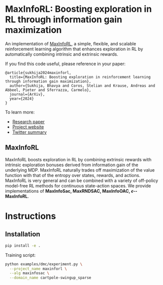 # MaxInfoRL: Boosting exploration in RL through information gain maximization

An implementation of [MaxInfoRL][paper], a simple, flexible, and scalable reinforcement
learning algorithm that enhances exploration in RL by automatically combining intrinsic and extrinsic rewards.



If you find this code useful, please reference in your paper:

```
@article{sukhija2024maxinforl,
  title={MaxInfoRL: Boosting exploration in reinforcement learning through information gain maximization},
  author={Sukhija, Bhavya and Coros, Stelian and Krause, Andreas and Abbeel, Pieter and Sferrazza, Carmelo},
  journal={ArXiv},
  year={2024}
}
```

To learn more:

- [Research paper][paper]
- [Project website][website]
- [Twitter summary][tweet]

## MaxInfoRL

MaxInfoRL boosts exploration in RL by combining extrinsic rewards with intrinsic 
exploration bonuses derived from information gain of the underlying MDP.
MaxInfoRL naturally trades off maximization of the value function with that of the entropy over states, rewards,
and actions. MaxInfoRL is very general and can be combined with a variety
of off-policy model-free RL methods for continuous state-action spaces. We provide implementations of 
**MaxInfoSac, MaxRNDSAC, MaxInfoOAC, $\epsilon$--MaxInfoRL**.



# Instructions

## Installation

```sh
pip install -e .
```

Training script:

```sh
python examples/dmc/experiment.py \
  --project_name maxinforl \
  --alg maxinfosac \
  --domain_name cartpole-swingup_sparse
```

[jax]: https://github.com/google/jax#pip-installation-gpu-cuda
[paper]: https://openreview.net/pdf?id=R4q3cY3kQf
[website]: https://sukhijab.github.io/
[tweet]: https://sukhijab.github.io/

